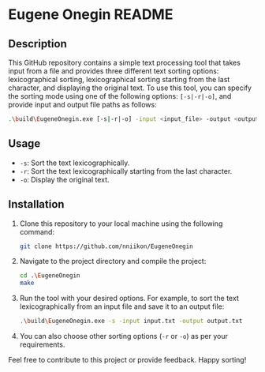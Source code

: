 # Eugene Onegin README

## Description
This GitHub repository contains a simple text processing tool that takes input from a file and provides three different text sorting options: lexicographical sorting, lexicographical sorting starting from the last character, and displaying the original text. To use this tool, you can specify the sorting mode using one of the following options: `[-s|-r|-o]`, and provide input and output file paths as follows:

```bash
.\build\EugeneOnegin.exe [-s|-r|-o] -input <input_file> -output <output_file>
```

## Usage
- `-s`: Sort the text lexicographically.
- `-r`: Sort the text lexicographically starting from the last character.
- `-o`: Display the original text.

## Installation
1. Clone this repository to your local machine using the following command:
   ```bash
   git clone https://github.com/nniikon/EugeneOnegin
   ```

2. Navigate to the project directory and compile the project:
   ```bash
   cd .\EugeneOnegin
   make
   ```

3. Run the tool with your desired options. For example, to sort the text lexicographically from an input file and save it to an output file:
   ```bash
   .\build\EugeneOnegin.exe -s -input input.txt -output output.txt
   ```

4. You can also choose other sorting options (`-r` or `-o`) as per your requirements.

Feel free to contribute to this project or provide feedback. Happy sorting!
